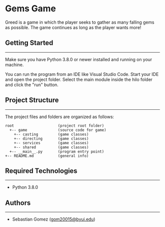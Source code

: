 # Gems Game
Greed is a game in which the player seeks to gather as many falling gems as possible. The game continues as long as the player wants more!

## Getting Started
---
Make sure you have Python 3.8.0 or newer installed and running on your machine.

You can run the program from an IDE like Visual Studio Code. Start your IDE and open the 
project folder. Select the main module inside the hilo folder and click the "run" button.

## Project Structure
---
The project files and folders are organized as follows:
```
root                    (project root folder)
  +-- game              (source code for game)
    +-- casting         (game classes)
    +-- directing       (game classes)
    +-- services        (game classes)
    +-- shared          (game classes)
  +-- __main__.py       (program entry point)
+-- README.md           (general info)
```

## Required Technologies
---
* Python 3.8.0

## Authors
---
* Sebastian Gomez (gom20015@byui.edu)
